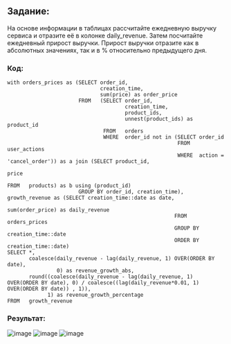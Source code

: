 ## Задание:
На основе информации в таблицах рассчитайте ежедневную выручку сервиса и отразите её в колонке daily_revenue. Затем посчитайте ежедневный прирост выручки. Прирост выручки отразите как в абсолютных значениях, так и в % относительно предыдущего дня.
### Код:
```
with orders_prices as (SELECT order_id,
                              creation_time,
                              sum(price) as order_price
                       FROM   (SELECT order_id,
                                      creation_time,
                                      product_ids,
                                      unnest(product_ids) as product_id
                               FROM   orders
                               WHERE  order_id not in (SELECT order_id
                                                       FROM   user_actions
                                                       WHERE  action = 'cancel_order')) as a join (SELECT product_id,
                                                                          price
                                                                   FROM   products) as b using (product_id)
                       GROUP BY order_id, creation_time), growth_revenue as (SELECT creation_time::date as date,
                                                             sum(order_price) as daily_revenue
                                                      FROM   orders_prices
                                                      GROUP BY creation_time::date
                                                      ORDER BY creation_time::date)
SELECT *,
       coalesce(daily_revenue - lag(daily_revenue, 1) OVER(ORDER BY date),
                0) as revenue_growth_abs,
       round((coalesce(daily_revenue - lag(daily_revenue, 1) OVER(ORDER BY date), 0) / coalesce((lag(daily_revenue*0.01, 1) OVER(ORDER BY date)) , 1)),
             1) as revenue_growth_percentage
FROM   growth_revenue
```
### Результат:
![image](https://github.com/bdi2503/SQL_works_online_grocery_store/assets/142053096/4c7c3fde-5cac-4464-8a42-ac92881703f1)
![image](https://github.com/bdi2503/SQL_works_online_grocery_store/assets/142053096/43acc90c-2980-41d8-83b7-0cff22a772ef)
![image](https://github.com/bdi2503/SQL_works_online_grocery_store/assets/142053096/199c7540-6772-48ad-9175-f5dbb9dc8dad)


